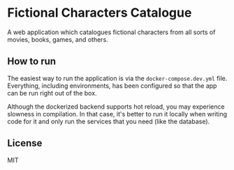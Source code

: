 # Fictional Characters Catalogue
A web application which catalogues fictional characters from all sorts of movies, books, games, and others.

## How to run
The easiest way to run the application is via the ``docker-compose.dev.yml`` file. Everything, including environments, has been configured so that the app can be run right out of the box.

Although the dockerized backend supports hot reload, you may experience slowness in compilation. In that case, it's better to run it locally when writing code for it and only run the services that you need (like the database).

## License
MIT